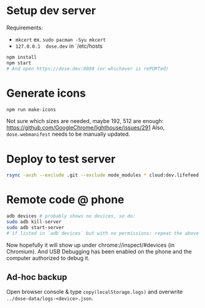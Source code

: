 # Setup dev server
Requirements:
 - `mkcert` ex. `sudo pacman -Syu mkcert`
 - `127.0.0.1  dose.dev` in `/etc/hosts

```sh
npm install
npm start
# And open https://dose.dev:8080 (or whichever is rePORTed)
```

# Generate icons
```sh
npm run make-icons
```
Not sure which sizes are needed, maybe 192, 512 are enough: https://github.com/GoogleChrome/lighthouse/issues/291
Also, `dose.webmanifest` needs to be manually updated.

# Deploy to test server

```sh
rsync -avzh --exclude .git --exclude node_modules * cloud:dev.lifefeed.me
```

# Remote code @ phone

```sh
adb devices # probably shows no devices, so do:
sudo adb kill-server
sudo adb start-server
# if listed in `adb devices` but with no permissions: repeat the above :P
```

Now hopefully it will show up under chrome://inspect/#devices (in Chromium).
And USB Debugging has been enabled on the phone and the computer authorized to debug it.

## Ad-hoc backup
Open browser console & type `copy(localStorage.logs)` and overwrite `../dose-data/logs-<device>.json`.
